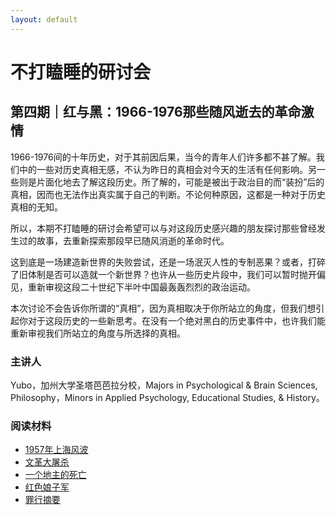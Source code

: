 ```yaml
---
layout: default
---
```


# 不打瞌睡的研讨会

## 第四期｜红与黑：1966-1976那些随风逝去的革命激情

1966-1976间的十年历史，对于其前因后果，当今的青年人们许多都不甚了解。我们中的一些对历史真相无感，不认为昨日的真相会对今天的生活有任何影响。另一些则是片面化地去了解这段历史。所了解的，可能是被出于政治目的而“装扮”后的真相，因而也无法作出真实属于自己的判断。不论何种原因，这都是一种对于历史真相的无知。

所以，本期不打瞌睡的研讨会希望可以与对这段历史感兴趣的朋友探讨那些曾经发生过的故事，去重新探索那段早已随风消逝的革命时代。

这到底是一场建造新世界的失败尝试，还是一场泯灭人性的专制恶果？或者，打碎了旧体制是否可以造就一个新世界？也许从一些历史片段中，我们可以暂时抛开偏见，重新审视这段二十世纪下半叶中国最轰轰烈烈的政治运动。

本次讨论不会告诉你所谓的“真相”，因为真相取决于你所站立的角度，但我们想引起你对于这段历史的一些新思考。在没有一个绝对黑白的历史事件中，也许我们能重新审视我们所站立的角度与所选择的真相。

### 主讲人

Yubo，加州大学圣塔芭芭拉分校，Majors in Psychological & Brain Sciences, Philosophy，Minors in Applied Psychology, Educational Studies, & History。

### 阅读材料

* [1957年上海风波](https://nonapseminars.github.io/files/perry1994shanghai.pdf)
* [文革大屠杀](https://nonapseminars.github.io/files/su2006mass.pdf)
* [一个地主的死亡](https://nonapseminars.github.io/files/he2006death.pdf)
* [红色娘子军](https://nonapseminars.github.io/files/mullis2017aesthetics.pdf)
* [罪行摘要](https://www.youtube.com/watch?v=todeKPCS4KM)